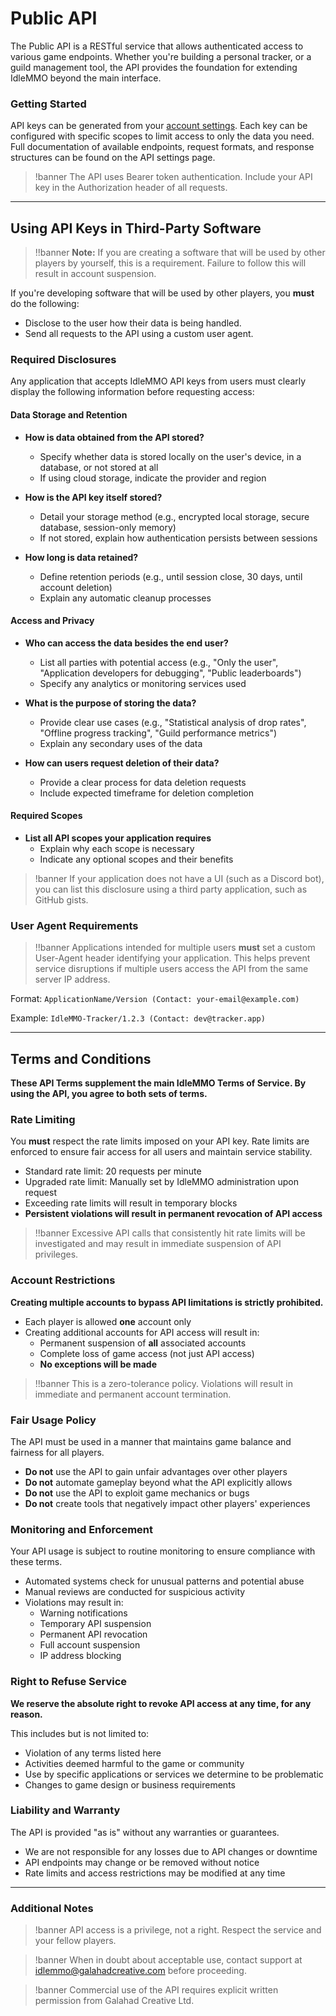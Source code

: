 # Public API

The Public API is a RESTful service that allows authenticated access to various game endpoints. Whether you're building a personal tracker, or a guild management tool, the API provides the foundation for extending IdleMMO beyond the main interface.

### Getting Started

API keys can be generated from your [account settings](/settings/api). Each key can be configured with specific scopes to limit access to only the data you need. Full documentation of available endpoints, request formats, and response structures can be found on the API settings page.

>!banner The API uses Bearer token authentication. Include your API key in the Authorization header of all requests.

---

## Using API Keys in Third-Party Software

>!!banner <strong>Note:</strong> If you are creating a software that will be used by other players by yourself, this is a requirement. Failure to follow this will result in account suspension.

If you're developing software that will be used by other players, you **must** do the following:

- Disclose to the user how their data is being handled.
- Send all requests to the API using a custom user agent.

### Required Disclosures

Any application that accepts IdleMMO API keys from users must clearly display the following information before requesting access:

#### Data Storage and Retention

- **How is data obtained from the API stored?** 
  - Specify whether data is stored locally on the user's device, in a database, or not stored at all
  - If using cloud storage, indicate the provider and region

- **How is the API key itself stored?**
  - Detail your storage method (e.g., encrypted local storage, secure database, session-only memory)
  - If not stored, explain how authentication persists between sessions

- **How long is data retained?**
  - Define retention periods (e.g., until session close, 30 days, until account deletion)
  - Explain any automatic cleanup processes

#### Access and Privacy

- **Who can access the data besides the end user?**
  - List all parties with potential access (e.g., "Only the user", "Application developers for debugging", "Public leaderboards")
  - Specify any analytics or monitoring services used

- **What is the purpose of storing the data?**
  - Provide clear use cases (e.g., "Statistical analysis of drop rates", "Offline progress tracking", "Guild performance metrics")
  - Explain any secondary uses of the data

- **How can users request deletion of their data?**
  - Provide a clear process for data deletion requests
  - Include expected timeframe for deletion completion

#### Required Scopes

- **List all API scopes your application requires**
  - Explain why each scope is necessary
  - Indicate any optional scopes and their benefits

>!banner If your application does not have a UI (such as a Discord bot), you can list this disclosure using a third party application, such as GitHub gists.


### User Agent Requirements

>!!banner Applications intended for multiple users **must** set a custom User-Agent header identifying your application. This helps prevent service disruptions if multiple users access the API from the same server IP address.

Format: `ApplicationName/Version (Contact: your-email@example.com)`

Example: `IdleMMO-Tracker/1.2.3 (Contact: dev@tracker.app)`

---

## Terms and Conditions

**These API Terms supplement the main IdleMMO Terms of Service. By using the API, you agree to both sets of terms.**

### Rate Limiting

You **must** respect the rate limits imposed on your API key. Rate limits are enforced to ensure fair access for all users and maintain service stability.

- Standard rate limit: 20 requests per minute
- Upgraded rate limit: Manually set by IdleMMO administration upon request
- Exceeding rate limits will result in temporary blocks
- **Persistent violations will result in permanent revocation of API access**

>!!banner Excessive API calls that consistently hit rate limits will be investigated and may result in immediate suspension of API privileges.

### Account Restrictions

**Creating multiple accounts to bypass API limitations is strictly prohibited.**

- Each player is allowed **one** account only
- Creating additional accounts for API access will result in:
  - Permanent suspension of **all** associated accounts
  - Complete loss of game access (not just API access)
  - **No exceptions will be made**

>!!banner This is a zero-tolerance policy. Violations will result in immediate and permanent account termination.

### Fair Usage Policy

The API must be used in a manner that maintains game balance and fairness for all players.

- **Do not** use the API to gain unfair advantages over other players
- **Do not** automate gameplay beyond what the API explicitly allows
- **Do not** use the API to exploit game mechanics or bugs
- **Do not** create tools that negatively impact other players' experiences

### Monitoring and Enforcement

Your API usage is subject to routine monitoring to ensure compliance with these terms.

- Automated systems check for unusual patterns and potential abuse
- Manual reviews are conducted for suspicious activity
- Violations may result in:
  - Warning notifications
  - Temporary API suspension
  - Permanent API revocation
  - Full account suspension
  - IP address blocking

### Right to Refuse Service

**We reserve the absolute right to revoke API access at any time, for any reason.**

This includes but is not limited to:
- Violation of any terms listed here
- Activities deemed harmful to the game or community
- Use by specific applications or services we determine to be problematic
- Changes to game design or business requirements

### Liability and Warranty

The API is provided "as is" without any warranties or guarantees.

- We are not responsible for any losses due to API changes or downtime
- API endpoints may change or be removed without notice
- Rate limits and access restrictions may be modified at any time

---

### Additional Notes

>!banner API access is a privilege, not a right. Respect the service and your fellow players.

>!banner When in doubt about acceptable use, contact support at [idlemmo@galahadcreative.com](mailto:idlemmo@galahadcreative.com) before proceeding.

>!banner Commercial use of the API requires explicit written permission from Galahad Creative Ltd.
